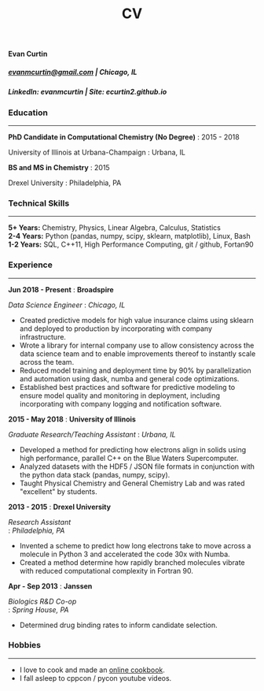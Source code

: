 ﻿---
layout: page
title: CV
---

#### Evan Curtin
##### evanmcurtin@gmail.com | Chicago, IL
##### LinkedIn: evanmcurtin | Site: ecurtin2.github.io

### Education
--------------------------------------------------------------------------------

**PhD Candidate in Computational Chemistry (No Degree)**
: 2015 - 2018  

University of Illinois at Urbana-Champaign
: Urbana, IL

**BS and MS in Chemistry**
: 2015

Drexel University
: Philadelphia, PA


### Technical Skills
--------------------------------------------------------------------------------

**5+ Years:** Chemistry, Physics, Linear Algebra, Calculus, Statistics           
**2-4 Years:** Python (pandas, numpy, scipy, sklearn, matplotlib), Linux, Bash            
**1-2 Years:** SQL, C++11, High Performance Computing, git / github, Fortan90

### Experience
--------------------------------------------------------------------------------

**Jun 2018 - Present**
: **Broadspire**

*Data Science Engineer*
: *Chicago, IL*

- Created predictive models for high value insurance claims using sklearn and deployed to production by incorporating with company infrastructure.
- Wrote a library for internal company use to allow consistency across the data
science team and to enable improvements thereof to instantly scale across the team.
- Reduced model training and deployment time by 90% by parallelization and automation using dask, numba and general code optimizations.
- Established best practices and software for predictive modeling to ensure model quality and monitoring in deployment, including incorporating with company logging and notification software.

**2015 - May 2018**
: **University of Illinois**

*Graduate Research/Teaching Assistant*
: *Urbana, IL*

- Developed a method for predicting how electrons align in solids using high
  performance, parallel C++ on the Blue Waters Supercomputer.
- Analyzed datasets with the HDF5 / JSON file formats in conjunction with
  the python data stack (pandas, numpy, scipy).
- Taught Physical Chemistry and General Chemistry Lab and was
  rated "excellent" by students.

**2013 - 2015**
: **Drexel University**  

*Research Assistant*   
: *Philadelphia, PA*

- Invented a scheme to predict how long electrons take to move
  across a molecule in Python 3 and accelerated the code 30x with Numba.
- Created a method determine how rapidly branched molecules vibrate with reduced
  computational complexity in Fortran 90.

**Apr - Sep 2013**
: **Janssen**  

*Biologics R&D Co-op*   
: *Spring House, PA*

- Determined drug binding rates to inform candidate selection.

### Hobbies
--------------------------------------------------------------------------------

- I love to cook and  made an [online cookbook](https://evanandfriends.github.io/).
- I fall asleep to cppcon / pycon youtube videos.
